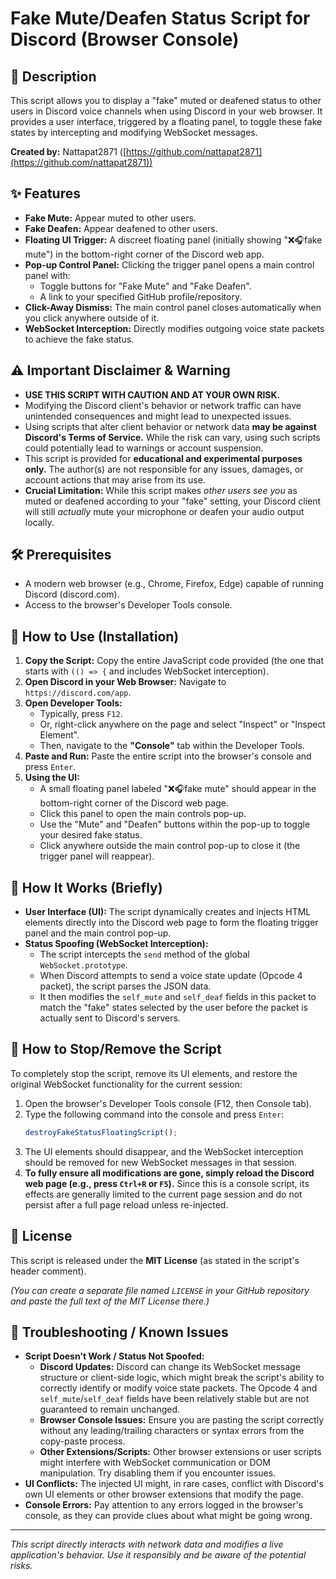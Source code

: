 # Fake Mute/Deafen Status Script for Discord (Browser Console)

## 📜 Description
This script allows you to display a "fake" muted or deafened status to other users in Discord voice channels when using Discord in your web browser. It provides a user interface, triggered by a floating panel, to toggle these fake states by intercepting and modifying WebSocket messages.

**Created by:** Nattapat2871 ([https://github.com/nattapat2871](https://github.com/nattapat2871))

## ✨ Features
* **Fake Mute:** Appear muted to other users.
* **Fake Deafen:** Appear deafened to other users.
* **Floating UI Trigger:** A discreet floating panel (initially showing "❌🎧fake mute") in the bottom-right corner of the Discord web app.
* **Pop-up Control Panel:** Clicking the trigger panel opens a main control panel with:
    * Toggle buttons for "Fake Mute" and "Fake Deafen".
    * A link to your specified GitHub profile/repository.
* **Click-Away Dismiss:** The main control panel closes automatically when you click anywhere outside of it.
* **WebSocket Interception:** Directly modifies outgoing voice state packets to achieve the fake status.

## ⚠️ Important Disclaimer & Warning
* **USE THIS SCRIPT WITH CAUTION AND AT YOUR OWN RISK.**
* Modifying the Discord client's behavior or network traffic can have unintended consequences and might lead to unexpected issues.
* Using scripts that alter client behavior or network data **may be against Discord's Terms of Service.** While the risk can vary, using such scripts could potentially lead to warnings or account suspension.
* This script is provided for **educational and experimental purposes only.** The author(s) are not responsible for any issues, damages, or account actions that may arise from its use.
* **Crucial Limitation:** While this script makes *other users see you* as muted or deafened according to your "fake" setting, your Discord client will still *actually* mute your microphone or deafen your audio output locally.


## 🛠️ Prerequisites
* A modern web browser (e.g., Chrome, Firefox, Edge) capable of running Discord (discord.com).
* Access to the browser's Developer Tools console.

## 🚀 How to Use (Installation)
1.  **Copy the Script:** Copy the entire JavaScript code provided (the one that starts with `(() => {` and includes WebSocket interception).
2.  **Open Discord in your Web Browser:** Navigate to `https://discord.com/app`.
3.  **Open Developer Tools:**
    * Typically, press `F12`.
    * Or, right-click anywhere on the page and select "Inspect" or "Inspect Element".
    * Then, navigate to the **"Console"** tab within the Developer Tools.
4.  **Paste and Run:** Paste the entire script into the browser's console and press `Enter`.
5.  **Using the UI:**
    * A small floating panel labeled "❌🎧fake mute" should appear in the bottom-right corner of the Discord web page.
    * Click this panel to open the main controls pop-up.
    * Use the "Mute" and "Deafen" buttons within the pop-up to toggle your desired fake status.
    * Click anywhere outside the main control pop-up to close it (the trigger panel will reappear).

## 🔧 How It Works (Briefly)
* **User Interface (UI):** The script dynamically creates and injects HTML elements directly into the Discord web page to form the floating trigger panel and the main control pop-up.
* **Status Spoofing (WebSocket Interception):**
    * The script intercepts the `send` method of the global `WebSocket.prototype`.
    * When Discord attempts to send a voice state update (Opcode 4 packet), the script parses the JSON data.
    * It then modifies the `self_mute` and `self_deaf` fields in this packet to match the "fake" states selected by the user before the packet is actually sent to Discord's servers.

## 🛑 How to Stop/Remove the Script
To completely stop the script, remove its UI elements, and restore the original WebSocket functionality for the current session:
1.  Open the browser's Developer Tools console (F12, then Console tab).
2.  Type the following command into the console and press `Enter`:
    ```javascript
    destroyFakeStatusFloatingScript();
    ```
3.  The UI elements should disappear, and the WebSocket interception should be removed for new WebSocket messages in that session.
4.  **To fully ensure all modifications are gone, simply reload the Discord web page (e.g., press `Ctrl+R` or `F5`).** Since this is a console script, its effects are generally limited to the current page session and do not persist after a full page reload unless re-injected.

## 📄 License
This script is released under the **MIT License** (as stated in the script's header comment).

*(You can create a separate file named `LICENSE` in your GitHub repository and paste the full text of the MIT License there.)*

## 🐛 Troubleshooting / Known Issues
* **Script Doesn't Work / Status Not Spoofed:**
    * **Discord Updates:** Discord can change its WebSocket message structure or client-side logic, which might break the script's ability to correctly identify or modify voice state packets. The Opcode 4 and `self_mute`/`self_deaf` fields have been relatively stable but are not guaranteed to remain unchanged.
    * **Browser Console Issues:** Ensure you are pasting the script correctly without any leading/trailing characters or syntax errors from the copy-paste process.
    * **Other Extensions/Scripts:** Other browser extensions or user scripts might interfere with WebSocket communication or DOM manipulation. Try disabling them if you encounter issues.
* **UI Conflicts:** The injected UI might, in rare cases, conflict with Discord's own UI elements or other browser extensions that modify the page.
* **Console Errors:** Pay attention to any errors logged in the browser's console, as they can provide clues about what might be going wrong.

---
*This script directly interacts with network data and modifies a live application's behavior. Use it responsibly and be aware of the potential risks.*
